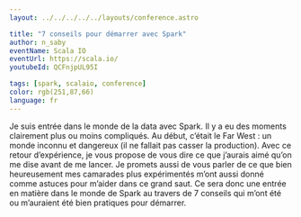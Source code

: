```yaml
---
layout: ../../../../../layouts/conference.astro

title: "7 conseils pour démarrer avec Spark"
author: n_saby
eventName: Scala IO
eventUrl: https://scala.io/
youtubeId: QCFnjpUL95I

tags: [spark, scalaio, conference]
color: rgb(251,87,66)
language: fr
---
```


Je suis entrée dans le monde de la data avec Spark. 
Il y a eu des moments clairement plus ou moins compliqués. 
Au début, c’était le Far West : un monde inconnu et dangereux (il ne fallait pas casser la production). 
Avec ce retour d’expérience, je vous propose de vous dire ce que j’aurais aimé qu’on me dise avant de me lancer. 
Je promets aussi de vous parler de ce que bien heureusement mes camarades plus expérimentés m’ont aussi donné comme astuces pour m’aider dans ce grand saut. 
Ce sera donc une entrée en matière dans le monde de Spark au travers de 7 conseils qui m’ont été ou m’auraient été bien pratiques pour démarrer.